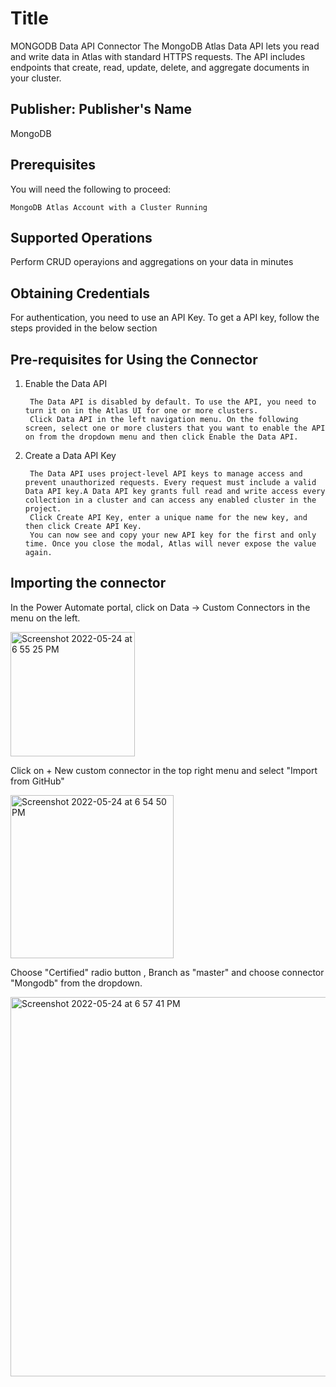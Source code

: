 # Title
MONGODB Data API Connector
The MongoDB Atlas Data API lets you read and write data in Atlas with standard HTTPS requests. The API includes endpoints that create, read, update, delete, and aggregate documents in your cluster.

## Publisher: Publisher's Name
MongoDB ​

## Prerequisites
You will need the following to proceed:

    MongoDB Atlas Account with a Cluster Running

## Supported Operations
Perform CRUD operayions and aggregations on your data in minutes

## Obtaining Credentials
For authentication, you need to use an API Key. To get a API key, follow the steps provided in the below section

## Pre-requisites for Using the Connector
1. Enable the Data API

        The Data API is disabled by default. To use the API, you need to turn it on in the Atlas UI for one or more clusters.
        Click Data API in the left navigation menu. On the following screen, select one or more clusters that you want to enable the API on from the dropdown menu and then click Enable the Data API.
2. Create a Data API Key

        The Data API uses project-level API keys to manage access and prevent unauthorized requests. Every request must include a valid Data API key.A Data API key grants full read and write access every collection in a cluster and can access any enabled cluster in the project.
        Click Create API Key, enter a unique name for the new key, and then click Create API Key.
        You can now see and copy your new API key for the first and only time. Once you close the modal, Atlas will never expose the value again.


## Importing the connector

In the Power Automate portal, click on Data -> Custom Connectors in the menu on the left.

<img width="199" alt="Screenshot 2022-05-24 at 6 55 25 PM" src="https://user-images.githubusercontent.com/101181433/170048861-1b6568ca-2159-4cfe-9c27-65b92fa70ce2.png">


Click on + New custom connector in the top right menu and select  "Import from GitHub"

<img width="261" alt="Screenshot 2022-05-24 at 6 54 50 PM" src="https://user-images.githubusercontent.com/101181433/170047186-c2b92de9-6451-43ca-8a28-afa746d855d4.png">


Choose "Certified" radio button , Branch as "master" and choose connector "Mongodb" from the dropdown.

<img width="607" alt="Screenshot 2022-05-24 at 6 57 41 PM" src="https://user-images.githubusercontent.com/101181433/170049206-c2cbb534-d311-4828-a14e-7e143ed76af7.png">
